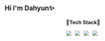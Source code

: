 ## Hi I'm Dahyun✨

<h3 align="center"> 🔗Tech Stack🔗 </h3>
<p h3 align="center">
<img src="https://img.shields.io/badge/PYTHON-3766AB?style=flat-square&logo=Python&logoColor=white"/></a> &nbsp;
<img src="https://img.shields.io/badge/JAVA-FF8000?style=flat-square&logo=Java&logoColor=white"/></a> &nbsp;
<img src="https://img.shields.io/badge/JavaScript-FFFF00?style=flat-square&logo=JavaScript&logoColor=white"/></a> &nbsp;
<img src="https://img.shields.io/badge/CSS-8000FF?style=flat-square&logo=CSS3&logoColor=white"/></a> &nbsp;
</p>



<!--
**da1907/da1907** is a ✨ _special_ ✨ repository because its `README.md` (this file) appears on your GitHub profile.

Here are some ideas to get you started:

- 🔭 I’m currently working on ...
- 🌱 I’m currently learning ...
- 👯 I’m looking to collaborate on ...
- 🤔 I’m looking for help with ...
- 💬 Ask me about ...
- 📫 How to reach me: ...
- 😄 Pronouns: ...
- ⚡ Fun fact: ...
-->
